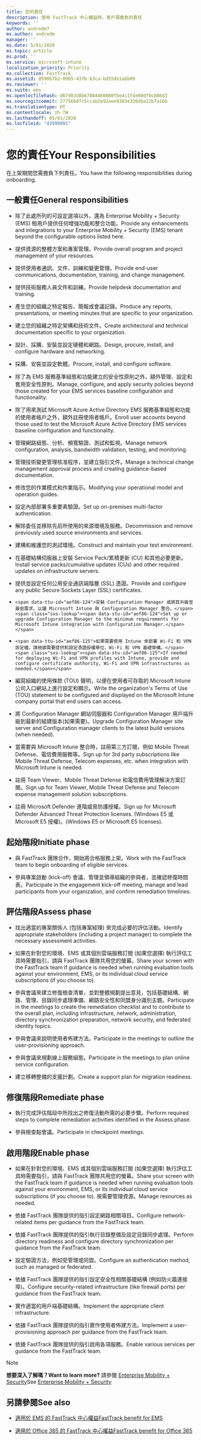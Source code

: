 ```yaml
---
title: 您的責任
description: 使用 FastTrack 中心權益時，客戶需擔負的責任
keywords: ''
author: andredm7
ms.author: andredm
manager: ''
ms.date: 5/01/2020
ms.topic: article
ms.prod: ''
ms.service: microsoft-intune
localization_priority: Priority
ms.collection: FastTrack
ms.assetid: 0590b7b2-0965-437b-b3ca-bd55de1abb09
ms.reviewer: ''
ms.suite: ems
ms.openlocfilehash: d67d03d8b67084460080fbe4c1f4e00df0cb86d3
ms.sourcegitcommit: 2775660fc5ccab2e92aee9383e326dba22b7a16b
ms.translationtype: HT
ms.contentlocale: zh-TW
ms.lasthandoff: 05/01/2020
ms.locfileid: "43999091"
---
```

# <a name="your-responsibilities"></a><span data-ttu-id="aef86-103">您的責任</span><span class="sxs-lookup"><span data-stu-id="aef86-103">Your Responsibilities</span></span>

<span data-ttu-id="aef86-104">在上架期間您需擔負下列責任。</span><span class="sxs-lookup"><span data-stu-id="aef86-104">You have the following responsibilities during onboarding.</span></span>

## <a name="general-responsibilities"></a><span data-ttu-id="aef86-105">一般責任</span><span class="sxs-lookup"><span data-stu-id="aef86-105">General responsibilities</span></span>

-   <span data-ttu-id="aef86-106">除了此處所列的可設定選項以外，還為 Enterprise Mobility + Security (EMS) 租用戶提供任何增強功能和整合功能。</span><span class="sxs-lookup"><span data-stu-id="aef86-106">Provide any enhancements and integrations to your Enterprise Mobility + Security (EMS) tenant beyond the configurable options listed here.</span></span>

-   <span data-ttu-id="aef86-107">提供資源的整體方案和專案管理。</span><span class="sxs-lookup"><span data-stu-id="aef86-107">Provide overall program and project management of your resources.</span></span>

-   <span data-ttu-id="aef86-108">提供使用者通訊、文件、訓練和變更管理。</span><span class="sxs-lookup"><span data-stu-id="aef86-108">Provide end-user communications, documentation, training, and change management.</span></span>

-   <span data-ttu-id="aef86-109">提供技術服務人員文件和訓練。</span><span class="sxs-lookup"><span data-stu-id="aef86-109">Provide helpdesk documentation and training.</span></span>

-   <span data-ttu-id="aef86-110">產生您的組織之特定報告、簡報或會議記錄。</span><span class="sxs-lookup"><span data-stu-id="aef86-110">Produce any reports, presentations, or meeting minutes that are specific to your organization.</span></span>

-   <span data-ttu-id="aef86-111">建立您的組織之特定架構和技術文件。</span><span class="sxs-lookup"><span data-stu-id="aef86-111">Create architectural and technical documentation specific to your organization.</span></span>

-   <span data-ttu-id="aef86-112">設計、採購、安裝並設定硬體和網路。</span><span class="sxs-lookup"><span data-stu-id="aef86-112">Design, procure, install, and configure hardware and networking.</span></span>

-   <span data-ttu-id="aef86-113">採購、安裝並設定軟體。</span><span class="sxs-lookup"><span data-stu-id="aef86-113">Procure, install, and configure software.</span></span>

-   <span data-ttu-id="aef86-114">除了為 EMS 服務基準組態和功能建立的安全性原則之外，額外管理、設定和套用安全性原則。</span><span class="sxs-lookup"><span data-stu-id="aef86-114">Manage, configure, and apply security policies beyond those created for your EMS services baseline configuration and functionality.</span></span>

-   <span data-ttu-id="aef86-115">除了用來測試 Microsoft Azure Active Directory EMS 服務基準組態和功能的使用者帳戶之外，額外註冊使用者帳戶。</span><span class="sxs-lookup"><span data-stu-id="aef86-115">Enroll user accounts beyond those used to test the Microsoft Azure Active Directory EMS services baseline configuration and functionality.</span></span>

-   <span data-ttu-id="aef86-116">管理網路組態、分析、頻寬驗證、測試和監視。</span><span class="sxs-lookup"><span data-stu-id="aef86-116">Manage network configuration, analysis, bandwidth validation, testing, and monitoring.</span></span>

-   <span data-ttu-id="aef86-117">管理技術變更管理核准程序，並建立指引文件。</span><span class="sxs-lookup"><span data-stu-id="aef86-117">Manage a technical change management approval process and creating guidance-based documentation.</span></span>

-   <span data-ttu-id="aef86-118">修改您的作業模式和作業指示。</span><span class="sxs-lookup"><span data-stu-id="aef86-118">Modifying your operational model and operation guides.</span></span>

-   <span data-ttu-id="aef86-119">設定內部部署多重要素驗證。</span><span class="sxs-lookup"><span data-stu-id="aef86-119">Set up on-premises multi-factor authentication.</span></span>

-   <span data-ttu-id="aef86-120">解除委任並移除先前所使用的來源環境及服務。</span><span class="sxs-lookup"><span data-stu-id="aef86-120">Decommission and remove previously used source environments and services.</span></span>

-   <span data-ttu-id="aef86-121">建構和維護您的測試環境。</span><span class="sxs-lookup"><span data-stu-id="aef86-121">Construct and maintain your test environment.</span></span>

-   <span data-ttu-id="aef86-122">在基礎結構伺服器上安裝 Service Pack/累積更新 (CU) 和其他必要更新。</span><span class="sxs-lookup"><span data-stu-id="aef86-122">Install service packs/cumulative updates (CUs) and other required updates on infrastructure servers.</span></span>

-   <span data-ttu-id="aef86-123">提供並設定任何公用安全通訊端階層 (SSL) 憑證。</span><span class="sxs-lookup"><span data-stu-id="aef86-123">Provide and configure any public Secure Sockets Layer (SSL) certificates.</span></span>

-     <span data-ttu-id="aef86-124">安裝 Configuration Manager 或將其升級至最低需求，以讓 Microsoft Intune 與 Configuration Manager 整合。</span><span class="sxs-lookup"><span data-stu-id="aef86-124">Set up or upgrade Configuration Manager to the minimum requirements for Microsoft Intune integration with Configuration Manager.</span></span>

-     <span data-ttu-id="aef86-125">如果需要使用 Intune 來部署 Wi-Fi 和 VPN 設定檔，請根據需要提供和設定憑證授權單位、Wi-Fi 和 VPN 基礎架構。</span><span class="sxs-lookup"><span data-stu-id="aef86-125">If needed for deploying Wi-Fi and VPN profiles with Intune, provide and configure certificate authority, Wi-Fi and VPN infrastructures as needed.</span></span>

-   <span data-ttu-id="aef86-126">編寫組織的使用條款 (TOU) 聲明，以便在使用者可存取的 Microsoft Intune 公司入口網站上進行設定和顯示。</span><span class="sxs-lookup"><span data-stu-id="aef86-126">Write the organization's Terms of Use (TOU) statement to be configured and displayed on the Microsoft Intune company portal that end users can access.</span></span>

-   <span data-ttu-id="aef86-127">將 Configuration Manager 網站伺服器和 Configuration Manager 用戶端升級到最新的組建版本(如果需要)。</span><span class="sxs-lookup"><span data-stu-id="aef86-127">Upgrade Configuration Manager site server and Configuration manager clients to the latest build versions (when needed).</span></span>

-   <span data-ttu-id="aef86-128">當需要與 Microsoft Intune 整合時，註冊第三方訂閱，例如 Mobile Threat Defense、電信費用服務等。</span><span class="sxs-lookup"><span data-stu-id="aef86-128">Sign up for 3rd party subscriptions like Mobile Threat Defense, Telecom expenses, etc. when integration with Microsoft Intune is needed.</span></span>

-   <span data-ttu-id="aef86-129">註冊 Team Viewer、Mobile Threat Defense 和電信費用管理解決方案訂閱。</span><span class="sxs-lookup"><span data-stu-id="aef86-129">Sign up for Team Viewer, Mobile Threat Defense and Telecom expense management solution subscriptions.</span></span>

-   <span data-ttu-id="aef86-130">註冊 Microsoft Defender 進階威脅防護授權。</span><span class="sxs-lookup"><span data-stu-id="aef86-130">Sign up for Microsoft Defender Advanced Threat Protection licenses.</span></span> <span data-ttu-id="aef86-131">(Windows E5 或 Microsoft E5 授權)。</span><span class="sxs-lookup"><span data-stu-id="aef86-131">(Windows E5 or Microsoft E5 licenses).</span></span>

## <a name="initiate-phase"></a><span data-ttu-id="aef86-132">起始階段</span><span class="sxs-lookup"><span data-stu-id="aef86-132">Initiate phase</span></span>

-   <span data-ttu-id="aef86-133">與 FastTrack 團隊合作，開始將合格服務上架。</span><span class="sxs-lookup"><span data-stu-id="aef86-133">Work with the FastTrack team to begin onboarding of eligible services.</span></span>

-   <span data-ttu-id="aef86-134">參與專案啟動 (kick-off) 會議、管理並領導組織的參與者，並確認修復時間表。</span><span class="sxs-lookup"><span data-stu-id="aef86-134">Participate in the engagement kick-off meeting, manage and lead participants from your organization, and confirm remediation timelines.</span></span>

## <a name="assess-phase"></a><span data-ttu-id="aef86-135">評估階段</span><span class="sxs-lookup"><span data-stu-id="aef86-135">Assess phase</span></span>

-   <span data-ttu-id="aef86-136">找出適當的專案關係人 (包括專案經理) 來完成必要的評估活動。</span><span class="sxs-lookup"><span data-stu-id="aef86-136">Identify appropriate stakeholders (including a project manager) to complete the necessary assessment activities.</span></span>

-   <span data-ttu-id="aef86-137">如果在針對您的環境、EMS 或其個別雲端服務訂閱 (如果您選擇) 執行評估工具時需要指引，請與 FastTrack 團隊共用您的螢幕。</span><span class="sxs-lookup"><span data-stu-id="aef86-137">Share your screen with the FastTrack team if guidance is needed when running evaluation tools against your environment, EMS, or its individual cloud service subscriptions (if you choose to).</span></span>

-   <span data-ttu-id="aef86-138">參與會議來建立修復檢查清單，並對整體規劃提出意見，包括基礎結構、網路、管理、目錄同步處理準備、網路安全性和同盟身分識別主題。</span><span class="sxs-lookup"><span data-stu-id="aef86-138">Participate in the meetings to create the remediation checklist and to contribute to the overall plan, including infrastructure, network, administration, directory synchronization preparation, network security, and federated identity topics.</span></span>

-   <span data-ttu-id="aef86-139">參與會議來說明使用者佈建方法。</span><span class="sxs-lookup"><span data-stu-id="aef86-139">Participate in the meetings to outline the user-provisioning approach.</span></span>

-   <span data-ttu-id="aef86-140">參與會議來規劃線上服務組態。</span><span class="sxs-lookup"><span data-stu-id="aef86-140">Participate in the meetings to plan online service configuration.</span></span>

-   <span data-ttu-id="aef86-141">建立移轉整備的支援計劃。</span><span class="sxs-lookup"><span data-stu-id="aef86-141">Create a support plan for migration readiness.</span></span>

## <a name="remediate-phase"></a><span data-ttu-id="aef86-142">修復階段</span><span class="sxs-lookup"><span data-stu-id="aef86-142">Remediate phase</span></span>

-   <span data-ttu-id="aef86-143">執行完成評估階段中所找出之修復活動所需的必要步驟。</span><span class="sxs-lookup"><span data-stu-id="aef86-143">Perform required steps to complete remediation activities identified in the Assess phase.</span></span>

-   <span data-ttu-id="aef86-144">參與檢查點會議。</span><span class="sxs-lookup"><span data-stu-id="aef86-144">Participate in checkpoint meetings.</span></span>

## <a name="enable-phase"></a><span data-ttu-id="aef86-145">啟用階段</span><span class="sxs-lookup"><span data-stu-id="aef86-145">Enable phase</span></span>

-   <span data-ttu-id="aef86-146">如果在針對您的環境、EMS 或其個別雲端服務訂閱 (如果您選擇) 執行評估工具時需要指引，請與 FastTrack 團隊共用您的螢幕。</span><span class="sxs-lookup"><span data-stu-id="aef86-146">Share your screen with the FastTrack team if guidance is needed when running evaluation tools against your environment, EMS, or its individual cloud service subscriptions (if you choose to).</span></span> <span data-ttu-id="aef86-147">視需要管理資源。</span><span class="sxs-lookup"><span data-stu-id="aef86-147">Manage resources as needed.</span></span>

-   <span data-ttu-id="aef86-148">依據 FastTrack 團隊提供的指引設定網路相關項目。</span><span class="sxs-lookup"><span data-stu-id="aef86-148">Configure network-related items per guidance from the FastTrack team.</span></span>

-   <span data-ttu-id="aef86-149">依據 FastTrack 團隊提供的指引執行目錄整備及設定目錄同步處理。</span><span class="sxs-lookup"><span data-stu-id="aef86-149">Perform directory readiness and configure directory synchronization per guidance from the FastTrack team.</span></span>

-   <span data-ttu-id="aef86-150">設定驗證方法，例如受管理或同盟。</span><span class="sxs-lookup"><span data-stu-id="aef86-150">Configure an authentication method, such as managed or federated.</span></span> 

-   <span data-ttu-id="aef86-151">依據 FastTrack 團隊提供的指引設定安全性相關基礎結構 (例如防火牆連接埠)。</span><span class="sxs-lookup"><span data-stu-id="aef86-151">Configure security-related infrastructure (like firewall ports) per guidance from the FastTrack team.</span></span>

-   <span data-ttu-id="aef86-152">實作適當的用戶端基礎結構。</span><span class="sxs-lookup"><span data-stu-id="aef86-152">Implement the appropriate client infrastructure.</span></span>

-   <span data-ttu-id="aef86-153">依據 FastTrack 團隊提供的指引實作使用者佈建方法。</span><span class="sxs-lookup"><span data-stu-id="aef86-153">Implement a user-provisioning approach per guidance from the FastTrack team.</span></span>

-   <span data-ttu-id="aef86-154">依據 FastTrack 團隊提供的指引啟用各項服務。</span><span class="sxs-lookup"><span data-stu-id="aef86-154">Enable various services per guidance from the FastTrack team.</span></span>

> [!NOTE]
> <span data-ttu-id="aef86-155">**想要深入了解嗎？**</span><span class="sxs-lookup"><span data-stu-id="aef86-155">**Want to learn more?**</span></span> <span data-ttu-id="aef86-156">請參閱 [Enterprise Mobility + Security](https://www.microsoft.com/cloud-platform/enterprise-mobility)</span><span class="sxs-lookup"><span data-stu-id="aef86-156">See [Enterprise Mobility + Security](https://www.microsoft.com/cloud-platform/enterprise-mobility)</span></span>

## <a name="see-also"></a><span data-ttu-id="aef86-157">另請參閱</span><span class="sxs-lookup"><span data-stu-id="aef86-157">See also</span></span>

- [<span data-ttu-id="aef86-158">適用於 EMS 的 FastTrack 中心權益</span><span class="sxs-lookup"><span data-stu-id="aef86-158">FastTrack benefit for EMS</span></span>](EMS-fasttrack-benefit-for-EMS.md)

- [<span data-ttu-id="aef86-159">適用於 Office 365 的 FastTrack 中心權益</span><span class="sxs-lookup"><span data-stu-id="aef86-159">FastTrack benefit for Office 365</span></span>](O365-fasttrack-benefit-for-office-365.md)

